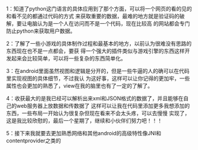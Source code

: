 


1：知道了python这门语言的具体应用到了那个方面，可以将一个网页的看的见的和看不见的都通过代码的方式
来获取重要的数据，最难的地方就是验证码的破解，要让电脑认为是一个人在访问而不是一个代码，现在比较高
的网站都会专门防止python来获取用户数据。

2：了解了一些小游戏的具体制作过程和最基本的地方，以前认为很难没有思路的东西现在也不是一点都会，要获
得一个强大的插件类似与游戏引擎的东西这样开发起来会比较简单，可以将一些复杂的东西简单化。

3：在android里面虽然视图和逻辑是分开的，但是一些牛逼的人的确可以在代码里实现视图的具体细节，不过我认
为这好事，这样可以让你记得的更加牢，一些属性也会更加的熟悉了，view在我的脑里也有了一定的了解了。

4：收获最大的是我已经可以解析出来xml和JSON格式的数据了，并且能够在自己的web服务器上放数据和传数据了
这样可以让我在代码里添加更多我想添加的东西，一些布局一开始认为很复杂但现在看来不会太头疼，可以去慢慢
实现了，这是我比较欣慰的，最后一个星期了，继续和小伙伴们努力吧！！！

5：接下来我就要去更加熟悉网络和其他android的高级特性像JNI和contentprovider之类的
